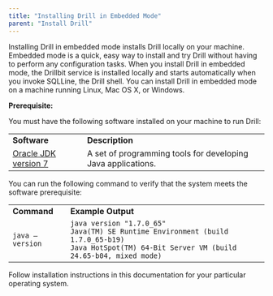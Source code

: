 ```yaml
---
title: "Installing Drill in Embedded Mode"
parent: "Install Drill"
---
```

Installing Drill in embedded mode installs Drill locally on your machine.
Embedded mode is a quick, easy way to install and try Drill without having to
perform any configuration tasks. When you install Drill in embedded mode, the
Drillbit service is installed locally and starts automatically when you invoke
SQLLine, the Drill shell. You can install Drill in embedded mode on a machine
running Linux, Mac OS X, or Windows.

**Prerequisite:**

You must have the following software installed on your machine to run Drill:

<table class="confluenceTable"><tbody><tr><td class="confluenceTd"><strong>Software</strong></td><td class="confluenceTd"><strong>Description</strong></td></tr><tr><td class="confluenceTd"><a class="external-link" href="http://www.oracle.com/technetwork/java/javase/downloads/jdk7-downloads-1880260.html" rel="nofollow">Oracle JDK version 7</a></td><td class="confluenceTd">A set of programming tools for developing Java applications.</td></tr></tbody></table>

You can run the following command to verify that the system meets the software
prerequisite:

<table class="confluenceTable"><tbody><tr><td class="confluenceTd"><strong>Command</strong></td><td class="confluenceTd"><strong>Example Output</strong></td></tr><tr><td class="confluenceTd"><code>java –version</code></td><td class="confluenceTd"><code>java version &quot;1.7.0_65&quot;</code><br /><code>Java(TM) SE Runtime Environment (build 1.7.0_65-b19)</code><br /><code>Java HotSpot(TM) 64-Bit Server VM (build 24.65-b04, mixed mode)</code></td></tr></tbody></table>

Follow installation instructions in this documentation for your particular operating system.
